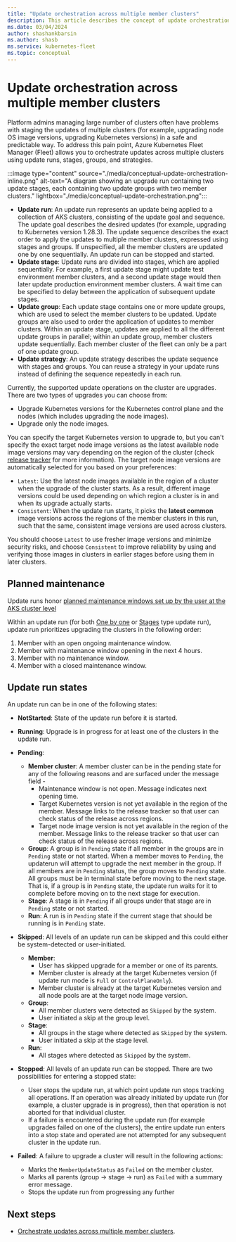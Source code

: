 ```yaml
---
title: "Update orchestration across multiple member clusters"
description: This article describes the concept of update orchestration across multiple clusters.
ms.date: 03/04/2024
author: shashankbarsin
ms.author: shasb
ms.service: kubernetes-fleet
ms.topic: conceptual
---
```


# Update orchestration across multiple member clusters

Platform admins managing large number of clusters often have problems with staging the updates of multiple clusters (for example, upgrading node OS image versions, upgrading Kubernetes versions) in a safe and predictable way. To address this pain point, Azure Kubernetes Fleet Manager (Fleet) allows you to orchestrate updates across multiple clusters using update runs, stages, groups, and strategies.

:::image type="content" source="./media/conceptual-update-orchestration-inline.png" alt-text="A diagram showing an upgrade run containing two update stages, each containing two update groups with two member clusters." lightbox="./media/conceptual-update-orchestration.png":::

* **Update run**: An update run represents an update being applied to a collection of AKS clusters, consisting of the update goal and sequence. The update goal describes the desired updates (for example, upgrading to Kubernetes version 1.28.3). The update sequence describes the exact order to apply the updates to multiple member clusters, expressed using stages and groups. If unspecified, all the member clusters are updated one by one sequentially. An update run can be stopped and started.
* **Update stage**: Update runs are divided into stages, which are applied sequentially. For example, a first update stage might update test environment member clusters, and a second update stage would then later update production environment member clusters. A wait time can be specified to delay between the application of subsequent update stages.
* **Update group**: Each update stage contains one or more update groups, which are used to select the member clusters to be updated. Update groups are also used to order the application of updates to member clusters. Within an update stage, updates are applied to all the different update groups in parallel; within an update group, member clusters update sequentially. Each member cluster of the fleet can only be a part of one update group.
* **Update strategy**: An update strategy describes the update sequence with stages and groups. You can reuse a strategy in your update runs instead of defining the sequence repeatedly in each run.

Currently, the supported update operations on the cluster are upgrades. There are two types of upgrades you can choose from:

- Upgrade Kubernetes versions for the Kubernetes control plane and the nodes (which includes upgrading the node images).
- Upgrade only the node images.

You can specify the target Kubernetes version to upgrade to, but you can't specify the exact target node image versions as the latest available node image versions may vary depending on the region of the cluster (check [release tracker](../aks/release-tracker.md) for more information).
The target node image versions are automatically selected for you based on your preferences:

- `Latest`: Use the latest node images available in the region of a cluster when the upgrade of the cluster starts. As a result, different image versions could be used depending on which region a cluster is in and when its upgrade actually starts.
- `Consistent`: When the update run starts, it picks the **latest common** image versions across the regions of the member clusters in this run, such that the same, consistent image versions are used across clusters.

You should choose `Latest` to use fresher image versions and minimize security risks, and choose `Consistent` to improve reliability by using and verifying those images in clusters in earlier stages before using them in later clusters.

## Planned maintenance

Update runs honor [planned maintenance windows set up by the user at the AKS cluster level](../aks/planned-maintenance.md)

Within an update run (for both [One by one](./update-orchestration.md#update-all-clusters-one-by-one) or [Stages](./update-orchestration.md#update-clusters-in-a-specific-order) type update run), update run prioritizes upgrading the clusters in the following order:
  1. Member with an open ongoing maintenance window.
  1. Member with maintenance window opening in the next 4 hours.
  1. Member with no maintenance window.
  1. Member with a closed maintenance window.

## Update run states

An update run can be in one of the following states:

- **NotStarted**: State of the update run before it is started.
- **Running**: Upgrade is in progress for at least one of the clusters in the update run.
- **Pending**: 
  - **Member cluster**: A member cluster can be in the pending state for any of the following reasons and are surfaced under the message field - 
    - Maintenance window is not open. Message indicates next opening time.
    - Target Kubernetes version is not yet available in the region of the member. Message links to the release tracker so that user can check status of the release across regions.
    - Target node image version is not yet available in the region of the member. Message links to the release tracker so that user can check status of the release across regions.
  - **Group**: A group is in `Pending` state if all member in the groups are in `Pending` state or not started. When a member moves to `Pending`, the updaterun will attempt to upgrade the next member in the group. If all members are in `Pending` status, the group moves to `Pending` state. All groups must be in terminal state before moving to the next stage. That is, if a group is in `Pending` state, the update run waits for it to complete before moving on to the next stage for execution.
  - **Stage**: A stage is in `Pending` if all groups under that stage are in `Pending` state or not started.
  - **Run**: A run is in `Pending` state if the current stage that should be running is in `Pending` state.
- **Skipped**: All levels of an update run can be skipped and this could either be system-detected or user-initiated.
  - **Member**:
    - User has skipped upgrade for a member or one of its parents.
    - Member cluster is already at the target Kubernetes version (if update run mode is `Full` or `ControlPlaneOnly`).
    - Member cluster is already at the target Kubernetes version and all node pools are at the target node image version.
  - **Group**:
    - All member clusters were detected as `Skipped` by the system.
    - User initiated a skip at the group level.
  - **Stage**:
    - All groups in the stage where detected as `Skipped` by the system.
    - User initiated a skip at the stage level.
  - **Run**:
    - All stages where detected as `Skipped` by the system.

- **Stopped**: All levels of an update run can be stopped. There are two possibilities for entering a stopped state:
  - User stops the update run, at which point update run stops tracking all operations. If an operation was already initiated by update run (for example, a cluster upgrade is in progress), then that operation is not aborted for that individual cluster.
  - If a failure is encountered during the update run (for example upgrades failed on one of the clusters), the entire update run enters into a stop state and operated are not attempted for any subsequent cluster in the update run.

- **Failed**: A failure to upgrade a cluster will result in the following actions:
  - Marks the `MemberUpdateStatus` as `Failed` on the member cluster.
  - Marks all parents (group -> stage -> run) as `Failed` with a summary error message.
  - Stops the update run from progressing any further

## Next steps

* [Orchestrate updates across multiple member clusters](./update-orchestration.md).
